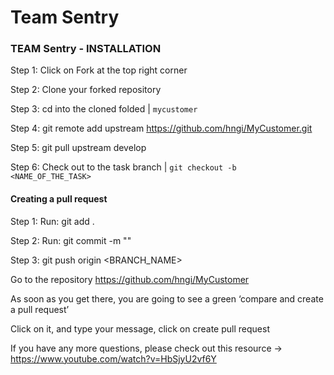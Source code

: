 # Team Sentry


### TEAM Sentry - INSTALLATION

Step 1: Click on Fork at the top right corner

Step 2: Clone your forked repository

Step 3: cd into the cloned folded | <code>mycustomer</code>

Step 4: git remote add upstream https://github.com/hngi/MyCustomer.git

Step 5: git pull upstream develop

Step 6: Check out to the task branch | <code>git checkout -b <NAME_OF_THE_TASK></code>


#### Creating a pull request

Step 1: Run: git add .

Step 2: Run: git commit -m "<COMMIT MESSAGE>"

Step 3: git push origin <BRANCH_NAME>

Go to the repository https://github.com/hngi/MyCustomer

As soon as you get there, you are going to see a green ‘compare and create a pull request’

Click on it, and type your message, click on create pull request

If you have any more questions, please check out this resource -> https://www.youtube.com/watch?v=HbSjyU2vf6Y




